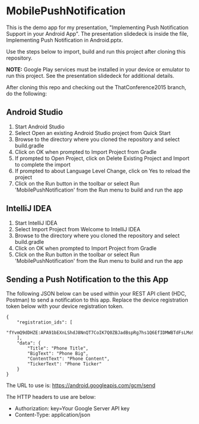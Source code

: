 MobilePushNotification
======================

This is the demo app for my presentation, "Implementing Push Notification Support in your Android App". The presentation slidedeck is inside the file, Implementing Push Notification in Android.pptx.

Use the steps below to import, build and run this project after cloning this repository. 

**NOTE:** Google Play services must be installed in your device or emulator to run this project. See the presentation slidedeck for additional details.

After cloning this repo and checking out the ThatConference2015 branch, do the following:

## Android Studio
1. Start Android Studio
2. Select Open an existing Android Studio project from Quick Start
3. Browse to the directory where you cloned the repository and select build.gradle
4. Click on OK when prompted to Import Project from Gradle
5. If prompted to Open Project, click on Delete Existing Project and Import to complete the import
6. If prompted to about Language Level Change, click on Yes to reload the project
7. Click on the Run button in the toolbar or select Run 'MobilePushNotification' from the Run menu to build and run the app

## IntelliJ IDEA
1. Start IntelliJ IDEA
2. Select Import Project from Welcome to IntelliJ IDEA
3. Browse to the directory where you cloned the repository and select build.gradle
4. Click on OK when prompted to Import Project from Gradle
5. Click on the Run button in the toolbar or select Run 'MobilePushNotification' from the Run menu to build and run the app

## Sending a Push Notification to the this App ##
The following JSON below can be used within your REST API client (HDC, Postman) to send a notification to this app.
Replace the device registration token below with your device registration token.

    {
        "registration_ids": [
            "fYvmQ9dDHZE:APA91bEXnLShdJ8NnQT7CoIK7Q0ZBJadBspRg7hs1Q6EfIDMWBTdFsLMo9SHuRnQ9RuTzRAyl6cYlxS5PT7D6m8o_JXAPWYMO6_nv1eXBpbAT7tSgfOOs7CQUSkmHwvVOyTzRpe83dUM"
        ],
        "data": {
            "Title": "Phone Title",
            "BigText": "Phone Big",
            "ContentText": "Phone Content",
            "TickerText": "Phone Ticker"
        }
    }
    
The URL to use is: https://android.googleapis.com/gcm/send

The HTTP headers to use are below:
 - Authorization: key=Your Google Server API key
 - Content-Type: application/json